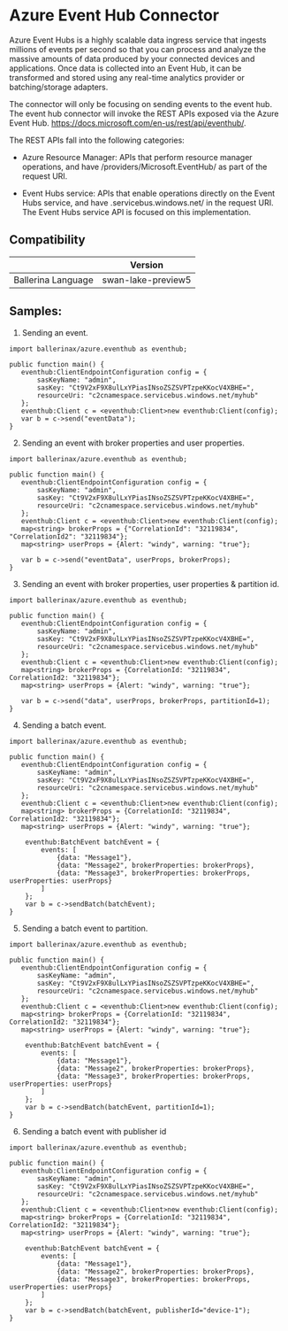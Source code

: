 # Azure Event Hub Connector

Azure Event Hubs is a highly scalable data ingress service that ingests millions of events per second so that you can process and analyze the massive amounts of data produced by your connected devices and applications. Once data is collected into an Event Hub, it can be transformed and stored using any real-time analytics provider or batching/storage adapters.

The connector will only be focusing on sending events to the event hub. The event hub connector will invoke the REST APIs exposed via the Azure Event Hub. https://docs.microsoft.com/en-us/rest/api/eventhub/. 

The REST APIs fall into the following categories:

- Azure Resource Manager: 
  APIs that perform resource manager operations, and have /providers/Microsoft.EventHub/ as part of the request URI.

- Event Hubs service: 
  APIs that enable operations directly on the Event Hubs service, and have <namespaceName>.servicebus.windows.net/ in the request URI. The Event Hubs service API is focused on this implementation. 

## Compatibility
|                     |    Version         |
|:-------------------:|:------------------:|
| Ballerina Language  | swan-lake-preview5 |


## Samples:

1. Sending an event.

```ballerina
import ballerinax/azure.eventhub as eventhub;

public function main() {
   eventhub:ClientEndpointConfiguration config = {
       sasKeyName: "admin",
       sasKey: "Ct9V2xF9X8ulLxYPiasINsoZSZSVPTzpeKKocV4XBHE=",
       resourceUri: "c2cnamespace.servicebus.windows.net/myhub"
   };
   eventhub:Client c = <eventhub:Client>new eventhub:Client(config);
   var b = c->send("eventData");
}
```

2. Sending an event with broker properties and user properties.

```ballerina
import ballerinax/azure.eventhub as eventhub;

public function main() {
   eventhub:ClientEndpointConfiguration config = {
       sasKeyName: "admin",
       sasKey: "Ct9V2xF9X8ulLxYPiasINsoZSZSVPTzpeKKocV4XBHE=",
       resourceUri: "c2cnamespace.servicebus.windows.net/myhub"
   };
   eventhub:Client c = <eventhub:Client>new eventhub:Client(config);
   map<string> brokerProps = {"CorrelationId": "32119834", "CorrelationId2": "32119834"};
   map<string> userProps = {Alert: "windy", warning: "true"};

   var b = c->send("eventData", userProps, brokerProps);
}
```

3. Sending an event with broker properties, user properties & partition id.
```ballerina
import ballerinax/azure.eventhub as eventhub;

public function main() {
   eventhub:ClientEndpointConfiguration config = {
       sasKeyName: "admin",
       sasKey: "Ct9V2xF9X8ulLxYPiasINsoZSZSVPTzpeKKocV4XBHE=",
       resourceUri: "c2cnamespace.servicebus.windows.net/myhub"
   };
   eventhub:Client c = <eventhub:Client>new eventhub:Client(config);
   map<string> brokerProps = {CorrelationId: "32119834", CorrelationId2: "32119834"};
   map<string> userProps = {Alert: "windy", warning: "true"};

   var b = c->send("data", userProps, brokerProps, partitionId=1);
}
```

4. Sending a batch event.
```ballerina
import ballerinax/azure.eventhub as eventhub;

public function main() {
   eventhub:ClientEndpointConfiguration config = {
       sasKeyName: "admin",
       sasKey: "Ct9V2xF9X8ulLxYPiasINsoZSZSVPTzpeKKocV4XBHE=",
       resourceUri: "c2cnamespace.servicebus.windows.net/myhub"
   };
   eventhub:Client c = <eventhub:Client>new eventhub:Client(config);
   map<string> brokerProps = {CorrelationId: "32119834", CorrelationId2: "32119834"};
   map<string> userProps = {Alert: "windy", warning: "true"};

    eventhub:BatchEvent batchEvent = {
        events: [
            {data: "Message1"},
            {data: "Message2", brokerProperties: brokerProps},
            {data: "Message3", brokerProperties: brokerProps, userProperties: userProps}
        ]
    };
    var b = c->sendBatch(batchEvent);
}
```

5. Sending a batch event to partition.
```ballerina
import ballerinax/azure.eventhub as eventhub;

public function main() {
   eventhub:ClientEndpointConfiguration config = {
       sasKeyName: "admin",
       sasKey: "Ct9V2xF9X8ulLxYPiasINsoZSZSVPTzpeKKocV4XBHE=",
       resourceUri: "c2cnamespace.servicebus.windows.net/myhub"
   };
   eventhub:Client c = <eventhub:Client>new eventhub:Client(config);
   map<string> brokerProps = {CorrelationId: "32119834", CorrelationId2: "32119834"};
   map<string> userProps = {Alert: "windy", warning: "true"};

    eventhub:BatchEvent batchEvent = {
        events: [
            {data: "Message1"},
            {data: "Message2", brokerProperties: brokerProps},
            {data: "Message3", brokerProperties: brokerProps, userProperties: userProps}
        ]
    };
    var b = c->sendBatch(batchEvent, partitionId=1);
}
```

6. Sending a batch event with publisher id
```ballerina
import ballerinax/azure.eventhub as eventhub;

public function main() {
   eventhub:ClientEndpointConfiguration config = {
       sasKeyName: "admin",
       sasKey: "Ct9V2xF9X8ulLxYPiasINsoZSZSVPTzpeKKocV4XBHE=",
       resourceUri: "c2cnamespace.servicebus.windows.net/myhub"
   };
   eventhub:Client c = <eventhub:Client>new eventhub:Client(config);
   map<string> brokerProps = {CorrelationId: "32119834", CorrelationId2: "32119834"};
   map<string> userProps = {Alert: "windy", warning: "true"};

    eventhub:BatchEvent batchEvent = {
        events: [
            {data: "Message1"},
            {data: "Message2", brokerProperties: brokerProps},
            {data: "Message3", brokerProperties: brokerProps, userProperties: userProps}
        ]
    };
    var b = c->sendBatch(batchEvent, publisherId="device-1");
}
```

